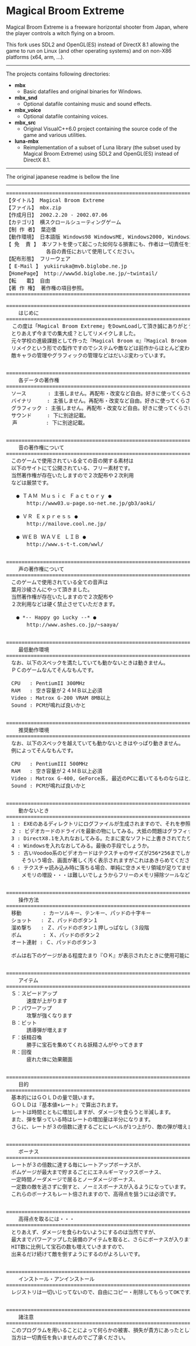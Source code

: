 # Magical Broom Extreme

Magical Broom Extreme is a freeware horizontal shooter from Japan, where the player controls a witch flying on a broom.

This fork uses SDL2 and OpenGL(ES) instead of DirectX 8.1 allowing the game to run on Linux (and other operating systems) and on non-X86 platforms (x64, arm, ...).

----

The projects contains following directories:

* **mbx**
  * Basic datafiles and original binaries for Windows.
* **mbx_snd**
  * Optional datafile containing music and sound effects.
* **mbx_voice**
  * Optional datafile containing voices.
* **mbx_src**
  * Original VisualC++6.0 project containing the source code of the game and various utilities.
* **luna-mbx**
  * Reimplementation of a subset of Luna library (the subset used by Magical Broom Extreme) using SDL2 and OpenGL(ES) instead of DirectX 8.1.

----

The original japanese readme is bellow the line

----
<pre>
=====================================================================
【タイトル】 Magical Broom Extreme
【ファイル】 mbx.zip
【作成月日】 2002.2.20 - 2002.07.06
【カテゴリ】 横スクロールシューティングゲーム
【制 作 者】 葉迩倭
【動作環境】 日本語版 Windows98 WindowsME, Windows2000, WindowsXP ※要DirectX8.1
【 免  責 】 本ソフトを使って起こった如何なる損害にも、作者は一切責任を負いません。
             各自の責任において使用してください。
【配布形態】 フリーウェア
【 E-Mail 】 yukiiruka@mvb.biglobe.ne.jp
【HomePage】 http://www5d.biglobe.ne.jp/~twintail/
【転　　載】 自由
【著 作 権】 著作権の項目参照。
=====================================================================

=====================================================================
	はじめに
=====================================================================
  この度は「Magical Broom Extreme」をDownLoadして頂き誠にありがとうございました。
　とりあえず今までの集大成？としてリメイクしました。
　元々学校の進級課題として作った『Magical Broom α』『Magical Broom β』の
　リメイクという形での製作ですのでシステムや敵などは前作からほとんど変わってませんが、
　敵キャラの管理やグラフィックの管理などはだいぶ変わっています。


=====================================================================
	各データの著作権
=====================================================================
　ソース       : 主張しません。再配布・改変など自由。好きに使ってくらさい。
　バイナリ     : 主張しません。再配布・改変など自由。好きに使ってくらさい。
　グラフィック : 主張しません。再配布・改変など自由。好きに使ってくらさい。
　サウンド     : 下に別途記載。
  声　　　　　 : 下に別途記載。


=====================================================================
	音の著作権について
=====================================================================
　このゲームで使用されている全ての音の関する素材は
　以下のサイトにて公開されている、フリー素材です。
　当然著作権が存在いたしますので２次配布や２次利用
　などは厳禁です。

　　● ＴＡＭ Ｍｕｓｉｃ Ｆａｃｔｏｒｙ ●
　　　　http://www03.u-page.so-net.ne.jp/gb3/aoki/

　　● ＶＲ Ｅｘｐｒｅｓｓ ●
　　　　http://mailove.cool.ne.jp/

　　● ＷＥＢ ＷＡＶＥ ＬＩＢ ●
　　　　http://www.s-t-t.com/wwl/


=====================================================================
	声の著作権について
=====================================================================
　このゲームで使用されている全ての音声は
　葉月沙綾さんにやって頂きました。
　当然著作権が存在いたしますので２次配布や
　２次利用などは硬く禁止させていただきます。

　　● *-- Happy go Lucky --* ●
　　　　http://www.ashes.co.jp/~saaya/


=====================================================================
	最低動作環境
=====================================================================
　なお、以下のスペックを満たしていても動かないときは動きません。
　ＰＣのゲームなんてそんなもんです。

　CPU   : PentiumII 300MHz
　RAM   : 空き容量が２４ＭＢ以上必須
　Video : Matrox G-200 VRAM 8MB以上
　Sound : PCMが鳴れば良いかと


=====================================================================
	推奨動作環境
=====================================================================
　なお、以下のスペックを越えていても動かないときはやっぱり動きません。
　例によってそんなもんです。

　CPU   : PentiumIII 500MHz
　RAM   : 空き容量が２４ＭＢ以上必須
　Video : Matrox G-400, GeForce系, 最近のPCに着いてるものならほとんど問題なし
　Sound : PCMが鳴れば良いかと


=====================================================================
	動かないとき
=====================================================================
　1 : EXEのあるディレクトリにログファイルが生成されますので、それを参照するとある程度原因が分かります。
  2 : ビデオカードのドライバを最新の物にしてみる。大抵の問題はグラフィック関係ですので、効果的な方法です。
　3 : DirectX8.1を入れなおしてみる。たまに変なソフトに上書きされてたりします。
　4 : Windowsを入れなおしてみる。最後の手段でしょうか。
　5 : 古いVoodoo系のビデオカードはテクスチャのサイズが256*256までしか使えないものがあります。
　　　そういう場合、画面が著しく汚く表示されますがこれはあきらめてください。宿命です。・
　6 : テクスチャ読み込み時に落ちる場合、単純に空きメモリ領域が足りてません。
　　　メモリの増設・・・は難しいでしょうからフリーのメモリ掃除ツールなどで一時的に空き領域を増やして下さい。


=====================================================================
	操作方法
=====================================================================
　移動       : カーソルキー、テンキー、パッドの十字キー
　ショット   : Ｚ、パッドのボタン１
　溜め撃ち   : Ｚ、パッドのボタン１押しっぱなし（３段階
　ボム       : Ｘ、パッドのボタン２
　オート連射 : Ｃ、パッドのボタン３

　ボムは右下のゲージがある程度たまり『ＯＫ』が表示されたときに使用可能になります。


=====================================================================
	アイテム
=====================================================================
　Ｓ：スピードアップ
　　　　速度が上がります
　Ｐ：パワーアップ
　　　　攻撃が強くなります
　Ｂ：ビット
　　　　誘導弾が増えます
　Ｆ：妖精召喚
　　　　勝手に宝石を集めてくれる妖精さんがやってきます
　Ｒ：回復
　　　　疲れた体に効果覿面


=====================================================================
	目的
=====================================================================
　基本的にはＧＯＬＤの量で競います。
　ＧＯＬＤは『基本値×レート』で算出されます。
　レートは時間とともに増加しますが、ダメージを食らうと半減します。
　また、弾を撃っている時はレートの増加量は半分になります。
　さらに、レートが３の倍数に達するごとにレベルが1つ上がり、敵の弾が増えます。


=====================================================================
	ボーナス
=====================================================================
　レートが３の倍数に達する毎にレートアップボーナスが、
　ボムゲージが最大まで貯まるごとにエネルギーマックスボーナス、
　一定時間ノーダメージで居るとノーダメージボーナス、
　一定数の敵を逃さずに倒すと、ノーミスボーナスが入るようになっています。
　これらのボーナスもレート倍されますので、高得点を狙うには必須です。


=====================================================================
	高得点を取るには・・・
=====================================================================
　とりあえず、ダメージを食らわないようにするのは当然ですが、
　最大までパワーアップした装備のアイテムを取ると、さらにボーナスが入ります。
　HIT数に比例して宝石の数も増えていきますので、
　出来るだけ続けて敵を倒すようにするのがよろしいです。


=====================================================================
	インストール・アンインストール
=====================================================================
　レジストリは一切いじってないので、自由にコピー・削除してもらってOKです。


=====================================================================
	諸注意
=====================================================================
　このプログラムを用いることによって何らかの被害、損失が貴方にあったとしても、
　当方は一切責任を負いませんのでご了承ください。
</pre>

